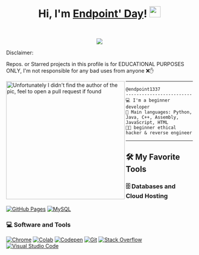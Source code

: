 <h1 align="center">
Hi, I'm <a href="https://github.com/endpoint1337" rel="nofollow" target="_blank">Endpoint' Day</a>!
  <img src="https://media.giphy.com/media/hvRJCLFzcasrR4ia7z/giphy.gif" width="30"></h1>
<br/>

<p align="center">
  <a href="https://github.com/DenverCoder1/readme-typing-svg" target="_blank"><img src="https://readme-typing-svg.herokuapp.com/?lines=Java%2C+Python%2C+HTML%2C+Css%2C+Cpp%2C+Cs%2C+ASM;Always+learning+new+things&center=true&width=480&height=45"></a>
</p>

Disclaimer:

Repos. or Starred projects in this profile is for EDUCATIONAL PURPOSES ONLY, I'm not responsible for any bad uses from anyone ❌✋

<img align="left" src="https://github.com/endpoint1337/endpoint1337/blob/main/dev.png" alt="Unfortunately I didn't find the author of the pic, feel to open a pull request if found" width="320" />
<hr>

```
@endpoint1337
-------------------------
💻 I'm a beginner developer
🌟 Main languages: Python, Java, C++, Assembly, JavaScript, HTML
🧑‍💻 beginner ethical hacker & reverse engineer
```
<hr>


## 🛠️ My Favorite Tools

### 🗄️ Databases and Cloud Hosting

<p>
    <a href="https://pages.github.com" target="_blank"><img alt="GitHub Pages" src="https://img.shields.io/badge/GitHub%20Pages-%23327FC7.svg?logo=github&logoColor=white"></a>
    <a href="https://mysql.com" target="_blank"><img alt="MySQL" src="https://img.shields.io/badge/MySQL-00000F?style=for-the-badge&logo=mysql&logoColor=white"></a>
</p>

### 💻 Software and Tools

<p>
    <a href="https://www.google.com/chrome/" target="_blank"><img alt="Chrome" src="https://img.shields.io/badge/Chrome-3DDC84?logo=google-chrome&logoColor=white"></a>
    <a href="https://colab.google" target="_blank"><img alt="Colab" src="https://img.shields.io/badge/Colab-00b56a.svg?logo=google-colab&logoColor=white"></a>
    <a href="https://codepen.io" target="_blank"><img alt="Codepen" src="https://img.shields.io/badge/Codepen-000000.svg?logo=codepen&logoColor=white"></a>
    <a href="https://git-scm.com" target="_blank"><img alt="Git" src="https://img.shields.io/badge/Git%20-%23F05033.svg?logo=git&logoColor=white"></a>
    <a href="https://stackoverflow.co" target="_blank"><img alt="Stack Overflow" src="https://img.shields.io/badge/-Stack%20Overflow-FE7A16?logo=stack-overflow&logoColor=white"></a>
    <a href="https://code.visualstudio.com" target="_blank"><img alt="Visual Studio Code" src="https://img.shields.io/badge/Visual%20Studio%20Code-0078d7.svg?logo=visual-studio-code&logoColor=white"></a>
</p>
